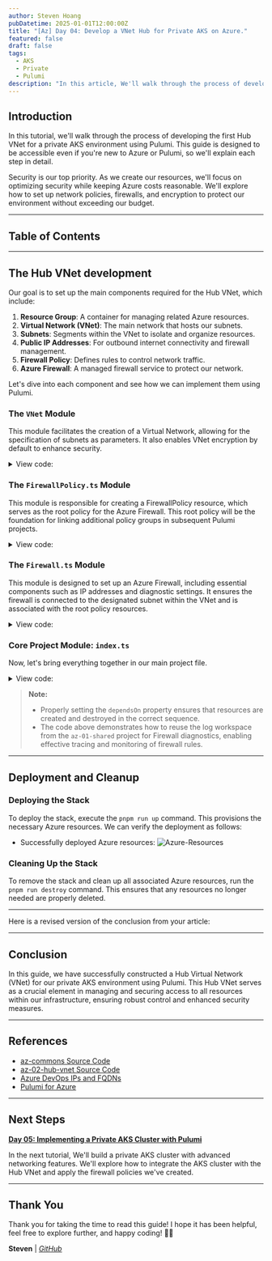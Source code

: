 ```yaml
---
author: Steven Hoang
pubDatetime: 2025-01-01T12:00:00Z
title: "[Az] Day 04: Develop a VNet Hub for Private AKS on Azure."
featured: false
draft: false
tags:
  - AKS
  - Private
  - Pulumi
description: "In this article, We'll walk through the process of developing the first Hub VNet for a private AKS environment using Pulumi."
---
```


## Introduction

In this tutorial, we'll walk through the process of developing the first Hub VNet for a private AKS environment using Pulumi.
This guide is designed to be accessible even if you're new to Azure or Pulumi, so we'll explain each step in detail.

Security is our top priority. As we create our resources, we'll focus on optimizing security while keeping Azure costs reasonable.
We'll explore how to set up network policies, firewalls, and encryption to protect our environment without exceeding our budget.

---

## Table of Contents

---

## The Hub VNet development

Our goal is to set up the main components required for the Hub VNet, which include:

1. **Resource Group**: A container for managing related Azure resources.
2. **Virtual Network (VNet)**: The main network that hosts our subnets.
3. **Subnets**: Segments within the VNet to isolate and organize resources.
4. **Public IP Addresses**: For outbound internet connectivity and firewall management.
5. **Firewall Policy**: Defines rules to control network traffic.
6. **Azure Firewall**: A managed firewall service to protect our network.

Let's dive into each component and see how we can implement them using Pulumi.

### The `VNet` Module

This module facilitates the creation of a Virtual Network, allowing for the specification of subnets as parameters. It also enables VNet encryption by default to enhance security.

<details><summary>View code:</summary>

[inline](https://github.com/baoduy/drunk-azure-pulumi-articles/blob/main/az-02-hub-vnet/VNet.ts#L1-L44)

</details>

### The `FirewallPolicy.ts` Module

This module is responsible for creating a FirewallPolicy resource, which serves as the root policy for the Azure Firewall. This root policy will be the foundation for linking additional policy groups in subsequent Pulumi projects.

<details><summary>View code:</summary>

[inline](https://github.com/baoduy/drunk-azure-pulumi-articles/blob/main/az-02-hub-vnet/FirewallPolicy.ts#L1-L25)

</details>

### The `Firewall.ts` Module

This module is designed to set up an Azure Firewall, including essential components such as IP addresses and diagnostic settings. It ensures the firewall is connected to the designated subnet within the VNet and is associated with the root policy resources.

<details><summary>View code:</summary>

[inline](https://github.com/baoduy/drunk-azure-pulumi-articles/blob/main/az-02-hub-vnet/Firewall.ts#L1-L114)

</details>

### Core Project Module: `index.ts`

Now, let's bring everything together in our main project file.

<details><summary>View code:</summary>

[inline](https://github.com/baoduy/drunk-azure-pulumi-articles/blob/main/az-02-hub-vnet/index.ts#L1-L73)

</details>

> **Note:**
>
> - Properly setting the `dependsOn` property ensures that resources are created and destroyed in the correct sequence.
> - The code above demonstrates how to reuse the log workspace from the `az-01-shared` project for Firewall diagnostics, enabling effective tracing and monitoring of firewall rules.

---

## Deployment and Cleanup

### Deploying the Stack

To deploy the stack, execute the `pnpm run up` command. This provisions the necessary Azure resources. We can verify the deployment as follows:

- Successfully deployed Azure resources:
  ![Azure-Resources](/assets/az-04-pulumi-private-aks-hub-vnet-development/az-02-hub-vnet.png)

### Cleaning Up the Stack

To remove the stack and clean up all associated Azure resources, run the `pnpm run destroy` command. This ensures that any resources no longer needed are properly deleted.

---

Here is a revised version of the conclusion from your article:

---

## Conclusion

In this guide, we have successfully constructed a Hub Virtual Network (VNet) for our private AKS environment using Pulumi.
This Hub VNet serves as a crucial element in managing and securing access to all resources within our infrastructure, ensuring robust control and enhanced security measures.

---

## References

- [az-commons Source Code](https://github.com/baoduy/drunk-azure-pulumi-articles/blob/main/az-commons/README.md)
- [az-02-hub-vnet Source Code](https://github.com/baoduy/drunk-azure-pulumi-articles/blob/main/az-02-hub-vnet/README.md)
- [Azure DevOps IPs and FQDNs](https://learn.microsoft.com/en-us/azure/devops/organizations/security/allow-list-ip-url)
- [Pulumi for Azure](https://www.pulumi.com/docs/intro/cloud-providers/azure/)

---

## Next Steps

**[Day 05: Implementing a Private AKS Cluster with Pulumi](/posts/az-05-pulumi-private-aks-cluster-env)**

In the next tutorial, We'll build a private AKS cluster with advanced networking features.
We'll explore how to integrate the AKS cluster with the Hub VNet and apply the firewall policies we've created.

---

## Thank You

Thank you for taking the time to read this guide! I hope it has been helpful, feel free to explore further, and happy coding! 🌟✨

**Steven** | _[GitHub](https://github.com/baoduy)_
